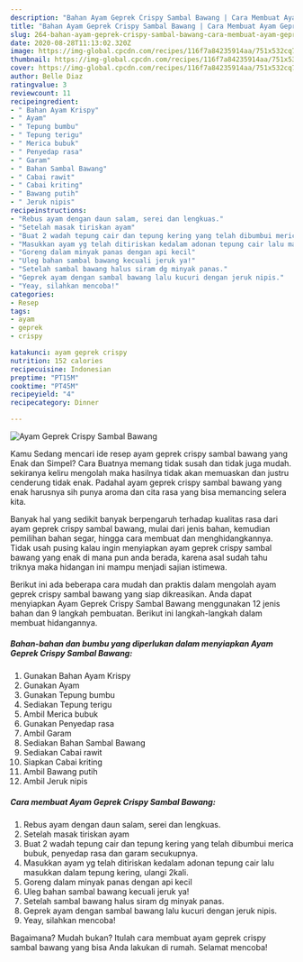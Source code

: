 ```yaml
---
description: "Bahan Ayam Geprek Crispy Sambal Bawang | Cara Membuat Ayam Geprek Crispy Sambal Bawang Yang Enak Banget"
title: "Bahan Ayam Geprek Crispy Sambal Bawang | Cara Membuat Ayam Geprek Crispy Sambal Bawang Yang Enak Banget"
slug: 264-bahan-ayam-geprek-crispy-sambal-bawang-cara-membuat-ayam-geprek-crispy-sambal-bawang-yang-enak-banget
date: 2020-08-28T11:13:02.320Z
image: https://img-global.cpcdn.com/recipes/116f7a84235914aa/751x532cq70/ayam-geprek-crispy-sambal-bawang-foto-resep-utama.jpg
thumbnail: https://img-global.cpcdn.com/recipes/116f7a84235914aa/751x532cq70/ayam-geprek-crispy-sambal-bawang-foto-resep-utama.jpg
cover: https://img-global.cpcdn.com/recipes/116f7a84235914aa/751x532cq70/ayam-geprek-crispy-sambal-bawang-foto-resep-utama.jpg
author: Belle Diaz
ratingvalue: 3
reviewcount: 11
recipeingredient:
- " Bahan Ayam Krispy"
- " Ayam"
- " Tepung bumbu"
- " Tepung terigu"
- " Merica bubuk"
- " Penyedap rasa"
- " Garam"
- " Bahan Sambal Bawang"
- " Cabai rawit"
- " Cabai kriting"
- " Bawang putih"
- " Jeruk nipis"
recipeinstructions:
- "Rebus ayam dengan daun salam, serei dan lengkuas."
- "Setelah masak tiriskan ayam"
- "Buat 2 wadah tepung cair dan tepung kering yang telah dibumbui merica bubuk, penyedap rasa dan garam secukupnya."
- "Masukkan ayam yg telah ditiriskan kedalam adonan tepung cair lalu masukkan dalam tepung kering, ulangi 2kali."
- "Goreng dalam minyak panas dengan api kecil"
- "Uleg bahan sambal bawang kecuali jeruk ya!"
- "Setelah sambal bawang halus siram dg minyak panas."
- "Geprek ayam dengan sambal bawang lalu kucuri dengan jeruk nipis."
- "Yeay, silahkan mencoba!"
categories:
- Resep
tags:
- ayam
- geprek
- crispy

katakunci: ayam geprek crispy 
nutrition: 152 calories
recipecuisine: Indonesian
preptime: "PT15M"
cooktime: "PT45M"
recipeyield: "4"
recipecategory: Dinner

---
```



![Ayam Geprek Crispy Sambal Bawang](https://img-global.cpcdn.com/recipes/116f7a84235914aa/751x532cq70/ayam-geprek-crispy-sambal-bawang-foto-resep-utama.jpg)

Kamu Sedang mencari ide resep ayam geprek crispy sambal bawang yang Enak dan Simpel? Cara Buatnya memang tidak susah dan tidak juga mudah. sekiranya keliru mengolah maka hasilnya tidak akan memuaskan dan justru cenderung tidak enak. Padahal ayam geprek crispy sambal bawang yang enak harusnya sih punya aroma dan cita rasa yang bisa memancing selera kita.

Banyak hal yang sedikit banyak berpengaruh terhadap kualitas rasa dari ayam geprek crispy sambal bawang, mulai dari jenis bahan, kemudian pemilihan bahan segar, hingga cara membuat dan menghidangkannya. Tidak usah pusing kalau ingin menyiapkan ayam geprek crispy sambal bawang yang enak di mana pun anda berada, karena asal sudah tahu triknya maka hidangan ini mampu menjadi sajian istimewa.




Berikut ini ada beberapa cara mudah dan praktis dalam mengolah ayam geprek crispy sambal bawang yang siap dikreasikan. Anda dapat menyiapkan Ayam Geprek Crispy Sambal Bawang menggunakan 12 jenis bahan dan 9 langkah pembuatan. Berikut ini langkah-langkah dalam membuat hidangannya.

<!--inarticleads1-->

##### Bahan-bahan dan bumbu yang diperlukan dalam menyiapkan Ayam Geprek Crispy Sambal Bawang:

1. Gunakan  Bahan Ayam Krispy
1. Gunakan  Ayam
1. Gunakan  Tepung bumbu
1. Sediakan  Tepung terigu
1. Ambil  Merica bubuk
1. Gunakan  Penyedap rasa
1. Ambil  Garam
1. Sediakan  Bahan Sambal Bawang
1. Sediakan  Cabai rawit
1. Siapkan  Cabai kriting
1. Ambil  Bawang putih
1. Ambil  Jeruk nipis




<!--inarticleads2-->

##### Cara membuat Ayam Geprek Crispy Sambal Bawang:

1. Rebus ayam dengan daun salam, serei dan lengkuas.
1. Setelah masak tiriskan ayam
1. Buat 2 wadah tepung cair dan tepung kering yang telah dibumbui merica bubuk, penyedap rasa dan garam secukupnya.
1. Masukkan ayam yg telah ditiriskan kedalam adonan tepung cair lalu masukkan dalam tepung kering, ulangi 2kali.
1. Goreng dalam minyak panas dengan api kecil
1. Uleg bahan sambal bawang kecuali jeruk ya!
1. Setelah sambal bawang halus siram dg minyak panas.
1. Geprek ayam dengan sambal bawang lalu kucuri dengan jeruk nipis.
1. Yeay, silahkan mencoba!




Bagaimana? Mudah bukan? Itulah cara membuat ayam geprek crispy sambal bawang yang bisa Anda lakukan di rumah. Selamat mencoba!
